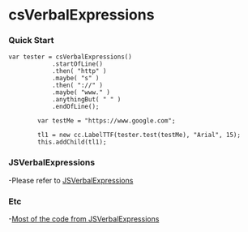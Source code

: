 csVerbalExpressions
=========

### Quick Start

```
var tester = csVerbalExpressions()
            .startOfLine()
            .then( "http" )
            .maybe( "s" )
            .then( "://" )
            .maybe( "www." )
            .anythingBut( " " )
            .endOfLine();

        var testMe = "https://www.google.com";

        tl1 = new cc.LabelTTF(tester.test(testMe), "Arial", 15);
        this.addChild(tl1);
```

### JSVerbalExpressions

-Please refer to [JSVerbalExpressions](https://github.com/VerbalExpressions/JSVerbalExpressions)

### Etc

-[Most of the code from JSVerbalExpressions](https://github.com/VerbalExpressions/JSVerbalExpressions)
